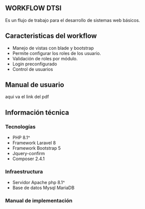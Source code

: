 **WORKFLOW DTSI**
------------------------------
Es un flujo de trabajo para el desarrollo de sistemas web básicos.

## Caracteristicas del workflow
- Manejo de vistas con blade y bootstrap 
- Permite configurar los roles de los usuario.
- Validación de roles por módulo.
- Login preconfigurado
- Control de usuarios

## Manual de usuario
aqui va el link del pdf

Información técnica
--------------------------------
### Tecnologías
- PHP 8.1^ 
- Framework Laravel 8
- Framework Bootstrap 5
- Jquery-confirm
- Composer 2.4.1

### Infraestructura
- Servidor Apache php 8.1^
- Base de datos Mysql MariaDB

### Manual de implementación

